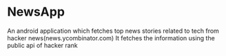 # NewsApp
An android application which fetches top news stories related to tech from hacker news(news.ycombinator.com)
It fetches the information using the public api of hacker rank
